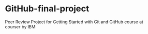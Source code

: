 # GitHub-final-project
Peer Review Project for Getting Started with Git and GitHub course at courser by IBM
